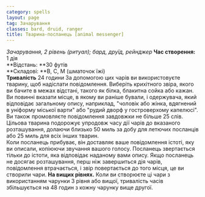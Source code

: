 ```yaml
---
category: spells
layout: page
tag: Зачарування
classes: bard, druid, ranger
title: Тварина-посланець [animal messenger]
---
```


_Зачарування, 2 рівень (ритуал); бард, друїд, рейнджер_ **Час створення:** 1 дія    
**Відстань: **30 футів    
**Складові: **В, С, М (шматочок їжі)    
**Тривалість** 24 години За допомогою цих чарів ви використовуєте тварину, щоб надіслати повідомлення. Виберіть крихітного звіра, якого ви бачите в межах відстані, такого як білка, блакитна сойка або кажан. Ви повинні вказати місце, в якому ви раніше бували, і одержувача, який відповідає загальному опису, наприклад, "чоловік або жінка, вдягнений в уніформу міської варти" або "рудий дворф у гостроверхому капелюсі". Ви також промовляєте повідомлення завдовжки не більше 25 слів. Цільова тварина подорожує упродовж часу дії чарів до вказаного розташування, долаючи близько 50 миль за добу для летючих посланців або 25 миль для всіх інших тварин.    
Коли посланець прибуває, він доставляє ваше повідомлення істоті, яку ви описали, копіюючи звучання вашого голосу. Посланець звертається тільки до істоти, яка відповідає наданому вами опису. Якщо посланець не досягає розташування, перш ніж завершиться дія чарів, повідомлення втрачається, і звір повертається до того місця, це ви створили чари. **На вищих рівнях.** Коли ви створюєте ці чари з використанням чарунки 3 рівня або вищої, тривалість часів збільшується на 48 годин з кожну чарунку вище другої. 
